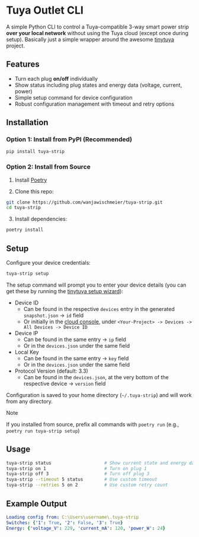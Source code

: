 # Tuya Outlet CLI

A simple Python CLI to control a Tuya-compatible 3-way smart power strip **over your local network** without using the Tuya cloud (except once during setup). Basically just a simple wrapper around the awesome [tinytuya](https://github.com/jasonacox/tinytuya) project.

## Features
- Turn each plug **on/off** individually
- Show status including plug states and energy data (voltage, current, power)
- Simple setup command for device configuration
- Robust configuration management with timeout and retry options

## Installation

### Option 1: Install from PyPI (Recommended)

```bash
pip install tuya-strip
```

### Option 2: Install from Source

1. Install [Poetry](https://python-poetry.org/docs/#installation)

2. Clone this repo:
```bash
git clone https://github.com/wanjawischmeier/tuya-strip.git
cd tuya-strip
```

3. Install dependencies:
```bash
poetry install
```

## Setup

Configure your device credentials:
```bash
tuya-strip setup
```

The setup command will prompt you to enter your device details (you can get these by running the [tinytuya setup wizard](https://github.com/jasonacox/tinytuya?tab=readme-ov-file#setup-wizard---getting-local-keys)):
- Device ID
  - Can be found in the respective `devices` entry in the generated `snapshot.json` -> `id` field
  - Or initially in the [cloud console](platform.tuya.com), under `<Your-Project> -> Devices -> All Devices -> Device ID`
- Device IP
  - Can be found in the same entry -> `ip` field
  - Or in the `devices.json` under the same field
- Local Key
  - Can be found in the same entry -> `key` field
  - Or in the `devices.json` under the same field
- Protocol Version (default: 3.3)
  - Can be found in the `devices.json`, at the very bottom of the respective device -> `version` field

Configuration is saved to your home directory (`~/.tuya-strip`) and will work from any directory.

> [!NOTE]  
> If you installed from source, prefix all commands with `poetry run` (e.g., `poetry run tuya-strip setup`)

## Usage

```bash
tuya-strip status                    # Show current state and energy data
tuya-strip on 1                      # Turn on plug 1
tuya-strip off 3                     # Turn off plug 3
tuya-strip --timeout 5 status        # Use custom timeout
tuya-strip --retries 5 on 2          # Use custom retry count
```

## Example Output
```yaml
Loading config from: C:\Users\username\.tuya-strip
Switches: {'1': True, '2': False, '3': True}
Energy: {'voltage_V': 229, 'current_mA': 120, 'power_W': 24}
```
